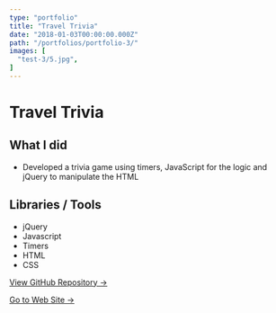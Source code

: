 ```yaml
---
type: "portfolio"
title: "Travel Trivia"
date: "2018-01-03T00:00:00.000Z"
path: "/portfolios/portfolio-3/"
images: [
  "test-3/5.jpg",
]
---
```


# Travel Trivia

## What I did
- Developed a trivia game using timers, JavaScript for the logic and jQuery to manipulate the HTML

## Libraries / Tools
- jQuery
- Javascript
- Timers
- HTML
- CSS

<a href="https://github.com/lukeevangraham/TriviaGame" target="_blank">View GitHub Repository →</a>

<a href="https://lukeevangraham.github.com/TriviaGame" target="_blank">Go to Web Site →</a>
